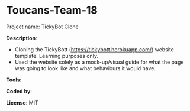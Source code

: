 # Toucans-Team-18

Project name: TickyBot Clone

**Description**:


 * Cloning the TickyBott (https://tickybott.herokuapp.com/) website template. Learning purposes only.
 * Used the website solely as a mock-up/visual guide for what the page was going to look like and what behaviours it would have.

 **Tools**: 


**Coded by**: 

**License**: MIT



